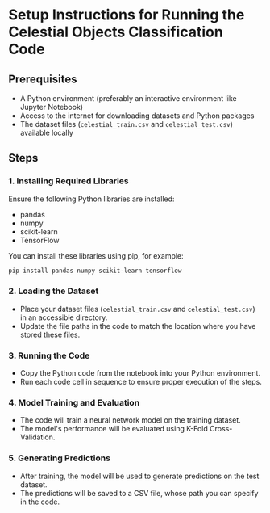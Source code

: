 
# Setup Instructions for Running the Celestial Objects Classification Code

## Prerequisites
- A Python environment (preferably an interactive environment like Jupyter Notebook)
- Access to the internet for downloading datasets and Python packages
- The dataset files (`celestial_train.csv` and `celestial_test.csv`) available locally

## Steps

### 1. Installing Required Libraries
Ensure the following Python libraries are installed:
- pandas
- numpy
- scikit-learn
- TensorFlow

You can install these libraries using pip, for example:
```bash
pip install pandas numpy scikit-learn tensorflow
```

### 2. Loading the Dataset
- Place your dataset files (`celestial_train.csv` and `celestial_test.csv`) in an accessible directory.
- Update the file paths in the code to match the location where you have stored these files.

### 3. Running the Code
- Copy the Python code from the notebook into your Python environment.
- Run each code cell in sequence to ensure proper execution of the steps.

### 4. Model Training and Evaluation
- The code will train a neural network model on the training dataset.
- The model's performance will be evaluated using K-Fold Cross-Validation.

### 5. Generating Predictions
- After training, the model will be used to generate predictions on the test dataset.
- The predictions will be saved to a CSV file, whose path you can specify in the code.
